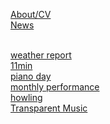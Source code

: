 [About/CV](post/aboutcv.md)<br>
[News](post/news.md)<br><br>

[weather report](post/weatherreport.md)<br>
[11min](post/11min.md)<br>
[piano day](post/pianoday.md)<br>
[monthly performance](post/mf.md)<br>
[howling](post/howling.md)<br>
[Transparent Music](post/tm.md)<br>


